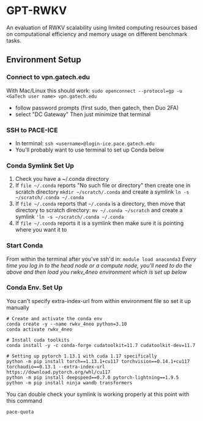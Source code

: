 # GPT-RWKV
An evaluation of RWKV scalability using limited computing resources based on computational efficiency and memory usage on different benchmark tasks.


## Environment Setup
### Connect to vpn.gatech.edu

With Mac/Linux this should work:
`sudo openconnect --protocol=gp -u <GaTech user name> vpn.gatech.edu`
- follow password prompts (first sudo, then gatech, then Duo 2FA)
- select "DC Gateway"
Then just minimize that terminal

### SSH to PACE-ICE
- In terminal: `ssh <username>@login-ice.pace.gatech.edu`
- You'll probably want to use terminal to set up Conda below

### Conda Symlink Set Up

1) Check you have a ~/.conda directory
2) If `file ~/.conda` reports "No such file or directory" then create one in scratch directory `mkdir ~/scratch/.conda` and create a symlink `ln -s ~/scratch/.conda ~/.conda`
3) If `file ~/.conda` reports that `~/.conda` is a directory, then move that directory to scratch directory: `mv ~/.conda ~/scratch` and create a symlink `'ln -s ~/scratch/.conda ~/.conda`
4) If `file ~/.conda` reports it is a symlink then make sure it is pointing where you want it to 

### Start Conda
From within the terminal after you've ssh'd in: `module load anaconda3`
_Every time you log in to the head node or a compute node, you'll need to do the above and then load you rwkv_4neo environment which is set up below_

### Conda Env. Set Up
You can't specify extra-index-url from within environment file so set it up manually
```
# Create and activate the conda env
conda create -y --name rwkv_4neo python=3.10
conda activate rwkv_4neo

# Install cuda toolkits
conda install -y -c conda-forge cudatoolkit=11.7 cudatoolkit-dev=11.7 

# Setting up pytorch 1.13.1 with cuda 1.17 specifically
python -m pip install torch==1.13.1+cu117 torchvision==0.14.1+cu117 torchaudio==0.13.1 --extra-index-url https://download.pytorch.org/whl/cu117
python -m pip install deepspeed==0.7.0 pytorch-lightning==1.9.5
python -m pip install ninja wandb transformers
```

You can double check your symlink is working properly at this point with this command
```
pace-quota
```
